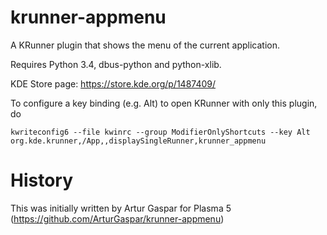 # krunner-appmenu
A KRunner plugin that shows the menu of the current application.

Requires Python 3.4, dbus-python and python-xlib.

KDE Store page: https://store.kde.org/p/1487409/

To configure a key binding (e.g. Alt) to open KRunner with only this plugin, do

    kwriteconfig6 --file kwinrc --group ModifierOnlyShortcuts --key Alt org.kde.krunner,/App,,displaySingleRunner,krunner_appmenu

# History
This was initially written by Artur Gaspar for Plasma 5 (https://github.com/ArturGaspar/krunner-appmenu)
